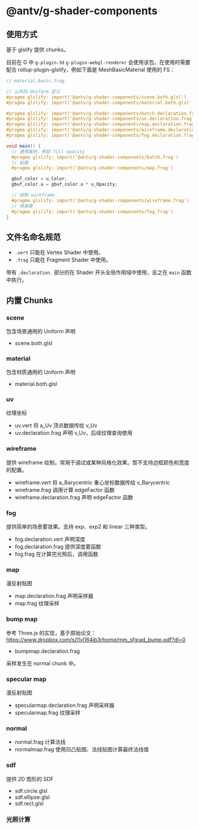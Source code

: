 # @antv/g-shader-components

## 使用方式

基于 glslify 提供 chunks。

目前在 G 中 `g-plugin-3d` `g-plugin-webgl-renderer` 会使用该包，在使用时需要配合 rollup-plugin-glslify，例如下面是 MeshBasicMaterial 使用的 FS：

```glsl
// material.basic.frag

// 公共的 Uniform 定义
#pragma glslify: import('@antv/g-shader-components/scene.both.glsl')
#pragma glslify: import('@antv/g-shader-components/material.both.glsl')

#pragma glslify: import('@antv/g-shader-components/batch.declaration.frag')
#pragma glslify: import('@antv/g-shader-components/uv.declaration.frag')
#pragma glslify: import('@antv/g-shader-components/map.declaration.frag')
#pragma glslify: import('@antv/g-shader-components/wireframe.declaration.frag')
#pragma glslify: import('@antv/g-shader-components/fog.declaration.frag')

void main() {
  // 通用属性，例如 fill opacity
  #pragma glslify: import('@antv/g-shader-components/batch.frag')
  // 贴图
  #pragma glslify: import('@antv/g-shader-components/map.frag')

  gbuf_color = u_Color;
  gbuf_color.a = gbuf_color.a * u_Opacity;

  // 绘制 wireframe
  #pragma glslify: import('@antv/g-shader-components/wireframe.frag')
  // 场景雾
  #pragma glslify: import('@antv/g-shader-components/fog.frag')
}
```

## 文件名命名规范

-   `.vert` 只能在 Vertex Shader 中使用。
-   `.frag` 只能在 Fragment Shader 中使用。

带有 `.declaration.` 部分的在 Shader 开头全局作用域中使用，反之在 `main` 函数中执行。

## 内置 Chunks

### scene

包含场景通用的 Uniform 声明

-   scene.both.glsl

### material

包含材质通用的 Uniform 声明

-   material.both.glsl

### uv

纹理坐标

-   uv.vert 将 a_Uv 顶点数据传给 v_Uv
-   uv.declaration.frag 声明 v_Uv，后续纹理查询使用

### wireframe

提供 wireframe 绘制，常用于调试或某种风格化效果。暂不支持边框颜色和宽度的配置。

-   wireframe.vert 将 a_Barycentric 重心坐标数据传给 v_Barycentric
-   wireframe.frag 调用计算 edgeFactor 函数
-   wireframe.declaration.frag 声明 edgeFactor 函数

### fog

提供简单的场景雾效果。支持 exp、exp2 和 linear 三种类型。

-   fog.declaration.vert 声明深度
-   fog.declaration.frag 提供深度雾函数
-   fog.frag 在计算完光照后，调用函数

### map

漫反射贴图

-   map.declaration.frag 声明采样器
-   map.frag 纹理采样

### bump map

参考 Three.js 的实现，基于原始论文：https://www.dropbox.com/s/l1yl164jb3rhomq/mm_sfgrad_bump.pdf?dl=0

-   bumpmap.declaration.frag

采样发生在 normal chunk 中。

### specular map

漫反射贴图

-   specularmap.declaration.frag 声明采样器
-   specularmap.frag 纹理采样

### normal

-   normal.frag 计算法线
-   normalmap.frag 使用凹凸贴图、法线贴图计算最终法线值

### sdf

提供 2D 图形的 SDF

-   sdf.circle.glsl
-   sdf.ellipse.glsl
-   sdf.rect.glsl

### 光照计算
